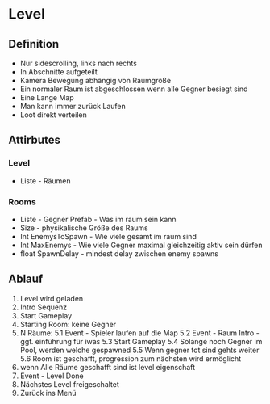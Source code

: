 # Level
## Definition
* Nur sidescrolling, links nach rechts
* In Abschnitte aufgeteilt
* Kamera Bewegung abhängig von Raumgröße
* Ein normaler Raum ist abgeschlossen wenn alle Gegner besiegt sind
* Eine Lange Map
* Man kann immer zurück Laufen
* Loot direkt verteilen

## Attirbutes
### Level
* Liste - Räumen

### Rooms
* Liste - Gegner Prefab -  Was im raum sein kann
* Size - physikalische Größe des Raums
* Int EnemysToSpawn - Wie viele gesamt im raum sind
* Int MaxEnemys - Wie viele Gegner maximal gleichzeitig aktiv sein dürfen
* float SpawnDelay - mindest delay zwischen enemy spawns

## Ablauf
1. Level wird geladen
2. Intro Sequenz
3. Start Gameplay
4. Starting Room: keine Gegner
5. N Räume:
5.1 Event - Spieler laufen auf die Map
5.2 Event - Raum Intro - ggf. einführung für iwas
5.3 Start Gameplay
5.4 Solange noch Gegner im Pool, werden welche gespawned
5.5 Wenn gegner tot sind gehts weiter
5.6 Room ist geschafft, progression zum nächsten wird ermöglicht
6. wenn Alle Räume geschafft sind ist level eigenschaft
7. Event - Level Done
8. Nächstes Level freigeschaltet
9. Zurück ins Menü
